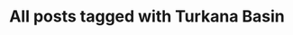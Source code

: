 ---
layout: tag
title: "All posts tagged with Turkana Basin"
permalink: /weblog/tags/turkana-basin/
taxonomy: Turkana Basin
---